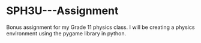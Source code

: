 # SPH3U---Assignment
Bonus assignment for my Grade 11 physics class. I will be creating a physics environment using the pygame library in python.

